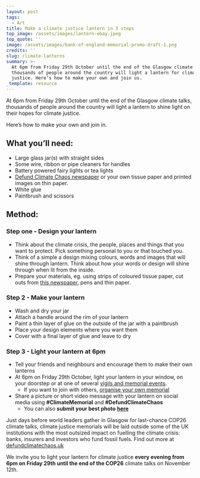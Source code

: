 ```yaml
---
layout: post
tags:
  - Art
title: Make a climate justice lantern in 3 steps
top_image: /assets/images/lantern-ebay.jpeg
top_quote: ''
image: /assets/images/bank-of-england-memorial-promo-draft-1.png
credits: ''
slug: climate-lanterns
summary: >-
  At 6pm from Friday 29th October until the end of the Glasgow climate talks,
  thousands of people around the country will light a lantern for climate
  justice. Here’s how to make your own and join us.
_template: resource
---
```


At 6pm from Friday 29th October until the end of the Glasgow climate talks, thousands of people around the country will light a lantern to shine light on their hopes for climate justice. 

Here’s how to make your own and join in.

## What you’ll need:

* Large glass jar(s) with straight sides
* Some wire, ribbon or pipe cleaners for handles
* Battery powered fairy lights or tea lights
* [Defund Climate Chaos newspaper]() or your own tissue paper and printed images on thin paper.
* White glue
* Paintbrush and scissors

## Method:

### Step one - Design your lantern

* Think about the climate crisis, the people, places and things that you want to protect. Pick something personal to you or that touched you.
* Think of a simple a design mixing colours, words and images that will shine through lantern.  Think about how your words or design will shine through when lit from the inside.
* Prepare your materials, eg. using strips of coloured tissue paper, cut outs from [this newspaper](https://bit.ly/ClimateLanternPack), pens and thin paper.

### Step 2 - Make your lantern

* Wash and dry your jar
* Attach a handle around the rim of your lantern
* Paint a thin layer of glue on the outside of the jar with a paintbrush
* Place your design elements where you want them
* Cover with a final layer of glue and leave to dry

### Step 3 - Light your lantern at 6pm

* Tell your friends and neighbours and encourage them to make their own lanterns
* At 6pm on Friday 29th October, light your lantern in your window, on your doorstep or at one of several [vigils and memorial events](https://defundclimatechaos.uk/#map).
  * If you want to join with others, [organise your own memorial](https://defundclimatechaos.uk/#resources)
* Share a picture or short video message with your lantern on social media using **#ClimateMemorial** and **#DefundClimateChaos**
  * You can also **submit your best photo** [**here**](https://airtable.com/shrCvUWA9EhoEnjhf)

Just days before world leaders gather in Glasgow for last-chance COP26 climate talks, climate justice memorials will be laid outside some of the UK institutions with the most outsized impact on fuelling the climate crisis: banks, insurers and investors who fund fossil fuels.  Find out more at [defundclimatechaos.uk](defundclimatechaos.uk)

We invite you to light your lantern for climate justice **every evening from 6pm on Friday 29th until the end of the COP26** climate talks on November 12th.   
